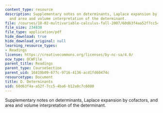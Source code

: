 ```yaml
---
content_type: resource
description: Supplementary notes on determinants, Laplace expansion by cofactors,
  and area and volume interpretation of the determinant.
file: /courses/18-02-multivariable-calculus-fall-2007/60d63f4aa52f7cc54ba6b12a0c7c6080_determinants.pdf
file_size: 234838
file_type: application/pdf
hide_download: true
hide_download_original: null
learning_resource_types:
- Readings
license: https://creativecommons.org/licenses/by-nc-sa/4.0/
ocw_type: OCWFile
parent_title: Readings
parent_type: CourseSection
parent_uid: 16819b09-677c-9716-4136-acd1fd60474c
resourcetype: Document
title: D. Determinants
uid: 60d63f4a-a52f-7cc5-4ba6-b12a0c7c6080
---
```

Supplementary notes on determinants, Laplace expansion by cofactors, and area and volume interpretation of the determinant.